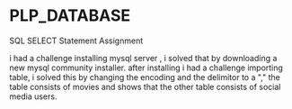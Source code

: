 # PLP_DATABASE

SQL SELECT Statement Assignment

i had a challenge installing mysql server , i solved that by downloading a new mysql community installer.
after installing i had a challenge importing table, i solved this by changing the encoding and the delimitor to a ","
the table consists of movies and shows that 
the other table consists of social media users.
